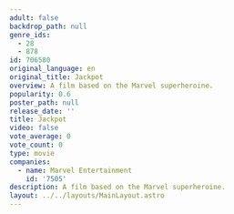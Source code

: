 ```yaml
---
adult: false
backdrop_path: null
genre_ids:
  - 28
  - 878
id: 706580
original_language: en
original_title: Jackpot
overview: A film based on the Marvel superheroine.
popularity: 0.6
poster_path: null
release_date: ''
title: Jackpot
video: false
vote_average: 0
vote_count: 0
type: movie
companies:
  - name: Marvel Entertainment
    id: '7505'
description: A film based on the Marvel superheroine.
layout: ../../layouts/MainLayout.astro
---
```


